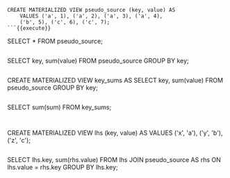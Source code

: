 ```
CREATE MATERIALIZED VIEW pseudo_source (key, value) AS
    VALUES ('a', 1), ('a', 2), ('a', 3), ('a', 4),
    ('b', 5), ('c', 6), ('c', 7);
```{{execute}}

```
SELECT * FROM pseudo_source;
```{{execute}}

```
SELECT key, sum(value) FROM pseudo_source GROUP BY key;
```{{execute T2}}

```
CREATE MATERIALIZED VIEW key_sums AS
    SELECT key, sum(value) FROM pseudo_source GROUP BY key;
```{{execute Terminal 2}}

```
SELECT sum(sum) FROM key_sums;
```{{execute Terminal 2}}


```
CREATE MATERIALIZED VIEW lhs (key, value) AS
    VALUES ('x', 'a'), ('y', 'b'), ('z', 'c');
```{{execute Terminal 2}}

```
SELECT lhs.key, sum(rhs.value)
FROM lhs
JOIN pseudo_source AS rhs
ON lhs.value = rhs.key
GROUP BY lhs.key;
```{{execute Terminal 2}}